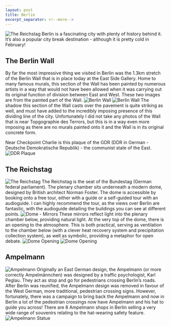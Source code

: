 ```yaml
---
layout: post
title: Berlin
excerpt_separator: <!--more-->
---
```


![The Reichstag](https://raw.githubusercontent.com/crdav/crdav.github.io/master/images/berlin/IMG_1837.jpg)
Berlin is a fascinating city with plenty of history behind it. It’s also a popular city break destination - although it is pretty cold in February!

<!--more-->

## The Berlin Wall
By far the most impressive thing we visited in Berlin was the 1.3km stretch of the Berlin Wall that is in place today at the East Side Gallery. Home to many famous murals, this section of the Wall has been painted by numerous artists in a way that would not have been allowed when it was carrying out its original function of division between East and West. These two images are from the painted part of the Wall.
![Berlin Wall](https://raw.githubusercontent.com/crdav/crdav.github.io/master/images/berlin/IMG_1878.jpg)
![Berlin Wall](https://raw.githubusercontent.com/crdav/crdav.github.io/master/images/berlin/IMG_1879.jpg)
The shadow this section of the Wall casts over the pavement is quite striking as well, and must have added to the incredibly imposing presence of this dividing line of the city. Unfortunately I did not take any photos of the Wall that is near Topgographie des Terrors, but this is in a way even more imposing as there are no murals painted onto it and the Wall is in its original concrete form.

Near Checkpoint Charlie is this plaque of the GDR (DDR in German - Deutsche Demokratische Republik) - the communist state of the East.
![DDR Plaque](https://raw.githubusercontent.com/crdav/crdav.github.io/master/images/berlin/IMG_1876.jpg)
## The Reichstag
![The Reichstag](https://raw.githubusercontent.com/crdav/crdav.github.io/master/images/berlin/IMG_1837.jpg)
The Reichstag is the seat of the Bundestag (German federal parliament). The plenary chamber sits underneath a modern dome, designed by British architect Norman Foster.
The dome is accessible by booking onto a free tour, either with a guide or a self-guided tour with an audioguide. I can highly recommend the tour, as the views over Berlin are fantastic, with the audioguide detailing the buildings you can see at different points.
![Dome - Mirrors](https://raw.githubusercontent.com/crdav/crdav.github.io/master/images/berlin/IMG_1881.jpg)
These mirrors reflect light into the plenary chamber below, providing natural light.
At the very top of the dome, there is an opening to the atmosphere. This is both  practical, serving as ventilation to the chamber below (with a clever heat recovery system and precipitation collection system), as well as symbolic, providing a metaphor for open debate.
![Dome Opening](https://raw.githubusercontent.com/crdav/crdav.github.io/master/images/berlin/IMG_1896.jpg)
![Dome Opening](https://raw.githubusercontent.com/crdav/crdav.github.io/master/images/berlin/IMG_1897.jpg)
## Ampelmann
![Ampelmann](https://raw.githubusercontent.com/crdav/crdav.github.io/master/images/berlin/IMG_1871.jpg)
Originally an East German design, the Ampelmann (or more correctly Ampelmännchen) was designed by a traffic psychologist, Karl Peglau. They act as stop and go for pedestrians crossing Berlin’s roads. After Berlin was reunified, the Ampelmann design was removed in favour of the West German, more traditional, pedestrian crossing signs.
However, fortunately, there was a campaign to bring back the Ampelmann and now in Berlin a lot of the pedestrian crossings now have Ampelmann and his hat to guide you across!
There are 8 Ampelmann shops in Berlin selling a very wide range of souvenirs relating to the hat-wearing safety feature.
![Ampelmann Statue](https://raw.githubusercontent.com/crdav/crdav.github.io/master/images/berlin/IMG_1867.jpg)
